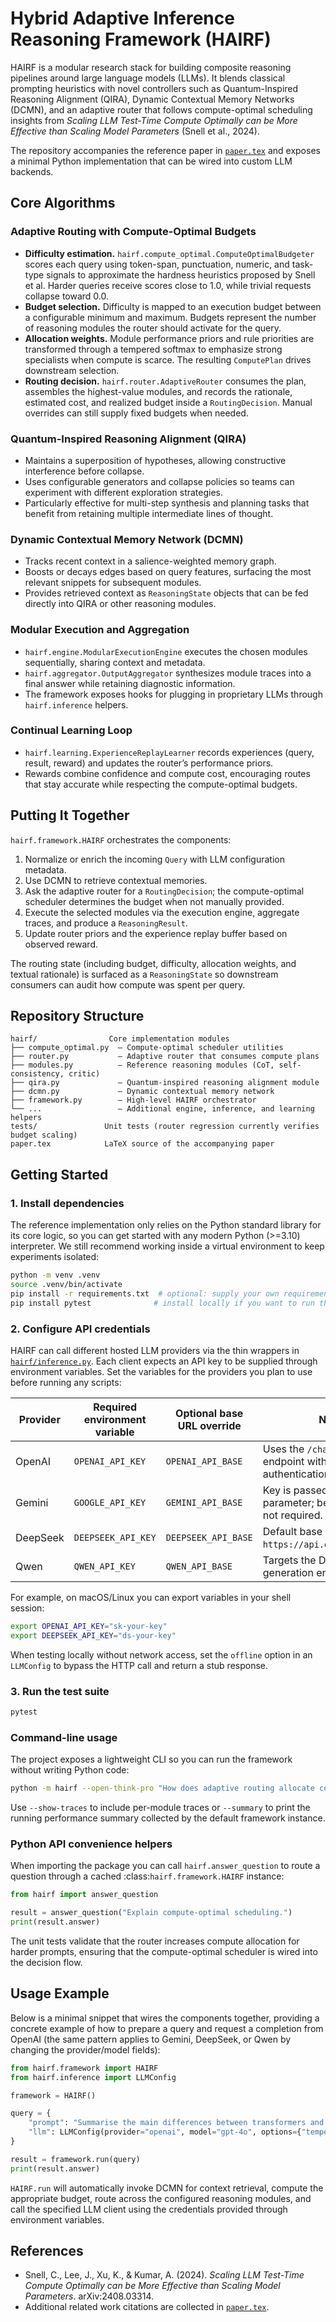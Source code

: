# Hybrid Adaptive Inference Reasoning Framework (HAIRF)

HAIRF is a modular research stack for building composite reasoning pipelines around large language models (LLMs). It blends classical prompting heuristics with novel controllers such as Quantum-Inspired Reasoning Alignment (QIRA), Dynamic Contextual Memory Networks (DCMN), and an adaptive router that follows compute-optimal scheduling insights from *Scaling LLM Test-Time Compute Optimally can be More Effective than Scaling Model Parameters* (Snell et al., 2024).

The repository accompanies the reference paper in [`paper.tex`](paper.tex) and exposes a minimal Python implementation that can be wired into custom LLM backends.

## Core Algorithms

### Adaptive Routing with Compute-Optimal Budgets
- **Difficulty estimation.** `hairf.compute_optimal.ComputeOptimalBudgeter` scores each query using token-span, punctuation, numeric, and task-type signals to approximate the hardness heuristics proposed by Snell et al. Harder queries receive scores close to 1.0, while trivial requests collapse toward 0.0.
- **Budget selection.** Difficulty is mapped to an execution budget between a configurable minimum and maximum. Budgets represent the number of reasoning modules the router should activate for the query.
- **Allocation weights.** Module performance priors and rule priorities are transformed through a tempered softmax to emphasize strong specialists when compute is scarce. The resulting `ComputePlan` drives downstream selection.
- **Routing decision.** `hairf.router.AdaptiveRouter` consumes the plan, assembles the highest-value modules, and records the rationale, estimated cost, and realized budget inside a `RoutingDecision`. Manual overrides can still supply fixed budgets when needed.

### Quantum-Inspired Reasoning Alignment (QIRA)
- Maintains a superposition of hypotheses, allowing constructive interference before collapse.
- Uses configurable generators and collapse policies so teams can experiment with different exploration strategies.
- Particularly effective for multi-step synthesis and planning tasks that benefit from retaining multiple intermediate lines of thought.

### Dynamic Contextual Memory Network (DCMN)
- Tracks recent context in a salience-weighted memory graph.
- Boosts or decays edges based on query features, surfacing the most relevant snippets for subsequent modules.
- Provides retrieved context as `ReasoningState` objects that can be fed directly into QIRA or other reasoning modules.

### Modular Execution and Aggregation
- `hairf.engine.ModularExecutionEngine` executes the chosen modules sequentially, sharing context and metadata.
- `hairf.aggregator.OutputAggregator` synthesizes module traces into a final answer while retaining diagnostic information.
- The framework exposes hooks for plugging in proprietary LLMs through `hairf.inference` helpers.

### Continual Learning Loop
- `hairf.learning.ExperienceReplayLearner` records experiences (query, result, reward) and updates the router’s performance priors.
- Rewards combine confidence and compute cost, encouraging routes that stay accurate while respecting the compute-optimal budgets.

## Putting It Together

`hairf.framework.HAIRF` orchestrates the components:
1. Normalize or enrich the incoming `Query` with LLM configuration metadata.
2. Use DCMN to retrieve contextual memories.
3. Ask the adaptive router for a `RoutingDecision`; the compute-optimal scheduler determines the budget when not manually provided.
4. Execute the selected modules via the execution engine, aggregate traces, and produce a `ReasoningResult`.
5. Update router priors and the experience replay buffer based on observed reward.

The routing state (including budget, difficulty, allocation weights, and textual rationale) is surfaced as a `ReasoningState` so downstream consumers can audit how compute was spent per query.

## Repository Structure

```
hairf/                Core implementation modules
├── compute_optimal.py  – Compute-optimal scheduler utilities
├── router.py           – Adaptive router that consumes compute plans
├── modules.py          – Reference reasoning modules (CoT, self-consistency, critic)
├── qira.py             – Quantum-inspired reasoning alignment module
├── dcmn.py             – Dynamic contextual memory network
├── framework.py        – High-level HAIRF orchestrator
└── ...                 – Additional engine, inference, and learning helpers
tests/               Unit tests (router regression currently verifies budget scaling)
paper.tex            LaTeX source of the accompanying paper
```

## Getting Started

### 1. Install dependencies

The reference implementation only relies on the Python standard library for its core logic, so you can get started with any modern Python (>=3.10) interpreter. We still recommend working inside a virtual environment to keep experiments isolated:

```bash
python -m venv .venv
source .venv/bin/activate
pip install -r requirements.txt  # optional: supply your own requirements file for additional tools
pip install pytest              # install locally if you want to run the test suite
```

### 2. Configure API credentials

HAIRF can call different hosted LLM providers via the thin wrappers in [`hairf/inference.py`](hairf/inference.py). Each client expects an API key to be supplied through environment variables. Set the variables for the providers you plan to use before running any scripts:

| Provider | Required environment variable | Optional base URL override | Notes |
|----------|-------------------------------|-----------------------------|-------|
| OpenAI   | `OPENAI_API_KEY`              | `OPENAI_API_BASE`           | Uses the `/chat/completions` endpoint with bearer authentication. |
| Gemini   | `GOOGLE_API_KEY`              | `GEMINI_API_BASE`           | Key is passed as a query parameter; bearer token is not required. |
| DeepSeek | `DEEPSEEK_API_KEY`            | `DEEPSEEK_API_BASE`         | Default base URL is `https://api.deepseek.com/v1`. |
| Qwen     | `QWEN_API_KEY`                | `QWEN_API_BASE`             | Targets the DashScope text-generation endpoint. |

For example, on macOS/Linux you can export variables in your shell session:

```bash
export OPENAI_API_KEY="sk-your-key"
export DEEPSEEK_API_KEY="ds-your-key"
```

When testing locally without network access, set the `offline` option in an `LLMConfig` to bypass the HTTP call and return a stub response.

### 3. Run the test suite

```bash
pytest
```

### Command-line usage

The project exposes a lightweight CLI so you can run the framework without
writing Python code:

```bash
python -m hairf --open-think-pro "How does adaptive routing allocate compute?"
```

Use `--show-traces` to include per-module traces or `--summary` to print the
running performance summary collected by the default framework instance.

### Python API convenience helpers

When importing the package you can call `hairf.answer_question` to route a
question through a cached :class:`hairf.framework.HAIRF` instance:

```python
from hairf import answer_question

result = answer_question("Explain compute-optimal scheduling.")
print(result.answer)
```

The unit tests validate that the router increases compute allocation for harder prompts, ensuring that the compute-optimal scheduler is wired into the decision flow.

## Usage Example

Below is a minimal snippet that wires the components together, providing a concrete example of how to prepare a query and request a completion from OpenAI (the same pattern applies to Gemini, DeepSeek, or Qwen by changing the provider/model fields):

```python
from hairf.framework import HAIRF
from hairf.inference import LLMConfig

framework = HAIRF()

query = {
    "prompt": "Summarise the main differences between transformers and RNNs.",
    "llm": LLMConfig(provider="openai", model="gpt-4o", options={"temperature": 0.2}),
}

result = framework.run(query)
print(result.answer)
```

`HAIRF.run` will automatically invoke DCMN for context retrieval, compute the appropriate budget, route across the configured reasoning modules, and call the specified LLM client using the credentials provided through environment variables.

## References

- Snell, C., Lee, J., Xu, K., & Kumar, A. (2024). *Scaling LLM Test-Time Compute Optimally can be More Effective than Scaling Model Parameters*. arXiv:2408.03314.
- Additional related work citations are collected in [`paper.tex`](paper.tex).
